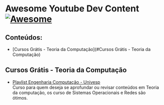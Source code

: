 # Awesome Youtube Dev Content [![Awesome](https://cdn.rawgit.com/sindresorhus/awesome/d7305f38d29fed78fa85652e3a63e154dd8e8829/media/badge.svg)](https://github.com/sindresorhus/awesome)


## Conteúdos:

- [Cursos Grátis - Teoria da Computação](#Cursos Grátis - Teoria da Computação)


## Cursos Grátis - Teoria da Computação

- [Playlist Engenharia Computação - Univesp](https://www.youtube.com/@univesptv/playlists?view=50&sort=dd&shelf_id=4)  <br> Curso para quem deseja se aprofundar ou revisar conteúdos em Teoria da computação, os curso de Sistemas Operacionais e Redes são ótimos.
